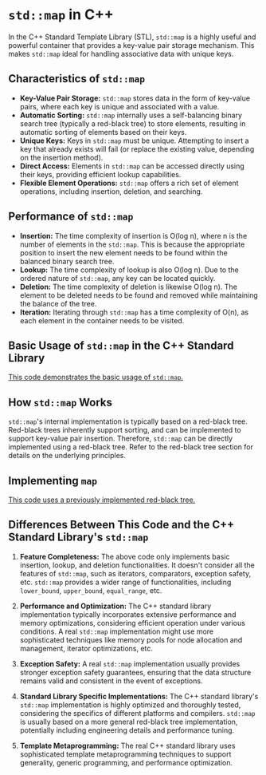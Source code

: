 # `std::map` in C++

In the C++ Standard Template Library (STL), `std::map` is a highly useful and powerful container that provides a key-value pair storage mechanism. This makes `std::map` ideal for handling associative data with unique keys.

## Characteristics of `std::map`

- **Key-Value Pair Storage:** `std::map` stores data in the form of key-value pairs, where each key is unique and associated with a value.
- **Automatic Sorting:** `std::map` internally uses a self-balancing binary search tree (typically a red-black tree) to store elements, resulting in automatic sorting of elements based on their keys.
- **Unique Keys:** Keys in `std::map` must be unique.  Attempting to insert a key that already exists will fail (or replace the existing value, depending on the insertion method).
- **Direct Access:** Elements in `std::map` can be accessed directly using their keys, providing efficient lookup capabilities.
- **Flexible Element Operations:** `std::map` offers a rich set of element operations, including insertion, deletion, and searching.


## Performance of `std::map`

- **Insertion:** The time complexity of insertion is O(log n), where n is the number of elements in the `std::map`. This is because the appropriate position to insert the new element needs to be found within the balanced binary search tree.
- **Lookup:** The time complexity of lookup is also O(log n).  Due to the ordered nature of `std::map`, any key can be located quickly.
- **Deletion:** The time complexity of deletion is likewise O(log n). The element to be deleted needs to be found and removed while maintaining the balance of the tree.
- **Iteration:** Iterating through `std::map` has a time complexity of O(n), as each element in the container needs to be visited.


## Basic Usage of `std::map` in the C++ Standard Library

[This code demonstrates the basic usage of `std::map`.](usage.cpp)


## How `std::map` Works

`std::map`'s internal implementation is typically based on a red-black tree.  Red-black trees inherently support sorting, and can be implemented to support key-value pair insertion. Therefore, `std::map` can be directly implemented using a red-black tree.  Refer to the red-black tree section for details on the underlying principles.


## Implementing `map`


[This code uses a previously implemented red-black tree.](Implementation.cpp)


## Differences Between This Code and the C++ Standard Library's `std::map`

1. **Feature Completeness:** The above code only implements basic insertion, lookup, and deletion functionalities. It doesn't consider all the features of `std::map`, such as iterators, comparators, exception safety, etc. `std::map` provides a wider range of functionalities, including `lower_bound`, `upper_bound`, `equal_range`, etc.

2. **Performance and Optimization:** The C++ standard library implementation typically incorporates extensive performance and memory optimizations, considering efficient operation under various conditions.  A real `std::map` implementation might use more sophisticated techniques like memory pools for node allocation and management, iterator optimizations, etc.

3. **Exception Safety:**  A real `std::map` implementation usually provides stronger exception safety guarantees, ensuring that the data structure remains valid and consistent in the event of exceptions.

4. **Standard Library Specific Implementations:** The C++ standard library's `std::map` implementation is highly optimized and thoroughly tested, considering the specifics of different platforms and compilers. `std::map` is usually based on a more general red-black tree implementation, potentially including engineering details and performance tuning.

5. **Template Metaprogramming:** The real C++ standard library uses sophisticated template metaprogramming techniques to support generality, generic programming, and performance optimization.
